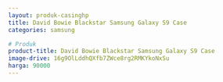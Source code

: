 ```yaml
---
layout: produk-casinghp
title: David Bowie Blackstar Samsung Galaxy S9 Case
categories: samsung

# Produk
product-title: David Bowie Blackstar Samsung Galaxy S9 Case
image-drive: 16g9OlLddhQXfb7ZWce8rg2RMKYkoNxSu
harga: 90000
---
```

